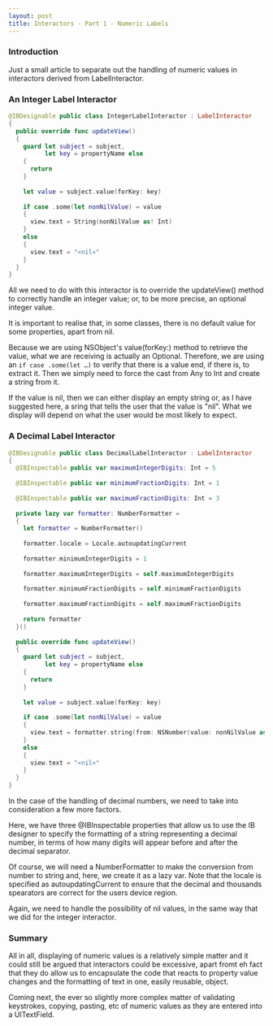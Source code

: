 ```yaml
---
layout: post
title: Interactors - Part 1 - Numeric Labels
---
```


### Introduction

Just a small article to separate out the handling of numeric values in interactors derived from LabelInteractor.

### An Integer Label Interactor

```swift
@IBDesignable public class IntegerLabelInteractor : LabelInteractor
{
  public override func updateView()
  {
    guard let subject = subject,
          let key = propertyName else
    {
      return
    }
    
    let value = subject.value(forKey: key)
    
    if case .some(let nonNilValue) = value
    {
      view.text = String(nonNilValue as! Int)
    }
    else
    {
      view.text = "«nil»"
    }
  }
}
```

All we need to do with this interactor is to override the updateView() method to correctly handle an integer value; or, to be more precise, an optional integer value.

It is important to realise that, in some classes, there is no default value for some properties, apart from nil.

Because we are using NSObject's value(forKey:) method to retrieve the value, what we are receiving is actually an Optional<Any>. Therefore, we are using an `if case .some(let …)` to verify that there is a value end, if there is, to extract it. Then we simply need to force the cast from Any to Int and create a string from it.

If the value is nil, then we can either display an empty string or, as I have suggested here, a sring that tells the user that the value is "nil". What we display will depend on what the user would be most likely to expect.

### A Decimal Label Interactor

```swift
@IBDesignable public class DecimalLabelInteractor : LabelInteractor
{
  @IBInspectable public var maximumIntegerDigits: Int = 5
  
  @IBInspectable public var minimumFractionDigits: Int = 1
  
  @IBInspectable public var maximumFractionDigits: Int = 3
  
  private lazy var formatter: NumberFormatter =
  {
    let formatter = NumberFormatter()
    
    formatter.locale = Locale.autoupdatingCurrent
    
    formatter.minimumIntegerDigits = 1
    
    formatter.maximumIntegerDigits = self.maximumIntegerDigits
    
    formatter.minimumFractionDigits = self.minimumFractionDigits
    
    formatter.maximumFractionDigits = self.maximumFractionDigits
    
    return formatter
  }()
  
  public override func updateView()
  {
    guard let subject = subject,
          let key = propertyName else
    {
      return
    }
    
    let value = subject.value(forKey: key)
    
    if case .some(let nonNilValue) = value
    {
      view.text = formatter.string(from: NSNumber(value: nonNilValue as! Double))
    }
    else
    {
      view.text = "«nil»"
    }
  }
}
```

In the case of the handling of decimal numbers, we need to take into consideration a few more factors.

Here, we have three @IBInspectable properties that allow us to use the IB designer to specify the formatting of a string representing a decimal number, in terms of how many digits will appear before and after the decimal separator.

Of course, we will need a NumberFormatter to make the conversion from number to string and, here, we create it as a lazy var. Note that the locale is specified as autoupdatingCurrent to ensure that the decimal and thousands spearators are correct for the users device region.

Again, we need to handle the possibility of nil values, in the same way that we did for the integer interactor.

### Summary

All in all, displaying of numeric values is a relatively simple matter and it could still be argued that interactors could be excessive, apart fromt eh fact that they do allow us to encapsulate the code that reacts to property value changes and the formatting of text in one, easily reusable, object.

Coming next, the ever so slightly more complex matter of validating keystrokes, copying, pasting, etc of numeric values as they are entered into a UITextField.

